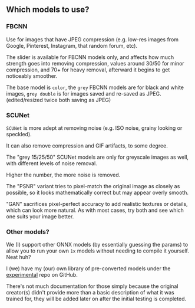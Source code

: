 ## Which models to use?

### FBCNN

Use for images that have JPEG compression (e.g. low-res images from Google, Pinterest, Instagram, that random forum, etc).

The slider is available for FBCNN models only, and affects how much strength goes into removing compression, values around 30/50 for minor compression, and 70+ for heavy removal, afterward it begins to get noticeably smoother.

The base model is `color`, the `grey` FBCNN models are for black and white images, `grey double` is for images saved and re-saved as JPEG. (edited/resized twice both saving as JPEG)

### SCUNet

`SCUNet` is more adept at removing noise (e.g. ISO noise, grainy looking or speckled).

It can also remove compression and GIF artifacts, to some degree.

The "grey 15/25/50" SCUNet models are only for greyscale images as well, with different levels of noise removal.

Higher the number, the more noise is removed.

The "PSNR" variant tries to pixel-match the original image as closely as possible, so it looks mathematically correct but may appear overly smooth.

"GAN" sacrifices pixel-perfect accuracy to add realistic textures or details, which can look more natural. As with most cases, try both and see which one suits your image better.

### Other models?

We (I) support other ONNX models (by essentially guessing the params) to allow you to run your own `1x` models without needing to compile it yourself. Neat huh?

I (we) have my (our) own library of pre-converted models under the [experimental](https://github.com/jeeneo/dejpeg-experimental) repo on GitHub.

There's not much documentation for those simply because the original creator(s) didn't provide more than a basic description of what it was trained for, they will be added later on after the initial testing is completed.